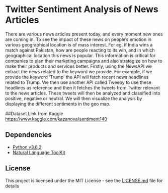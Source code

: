 # Twitter Sentiment Analysis of News Articles
There are various news articles present today, and every moment new ones are coming in. To see the impact of these news on people’s emotion in various geographical location is of mass interest. For eg. if India wins a match against Pakistan, how are people reacting to its win, and in which geographical location this news is popular. This information is critical for companies to plan their marketing campaigns and also strategize on how to make their products and services better. Firstly, using the NewsAPI we extract the news related to the keyword we provide. For example, if we provide the keyword ‘Trump’ the API will fetch recent news headlines related to Trump. We then use another API called Tweepy to use these headlines as reference and then it fetches the tweets from Twitter relevant to the news articles. 
These tweets will then be analyzed and classified into positive, negative or neutral. We will then visualize the analysis by displaying the different sentiments in the geo map.   


##Dataset Link from Kaggle
https://www.kaggle.com/kazanova/sentiment140
 
## Dependencies
- [Python v3.6.2](https://www.python.org/downloads/release/python-370/)
- [Natural Language ToolKit](https://www.nltk.org/)

## License
This project is licensed under the MIT License - see the [LICENSE.md](./LICENSE) file for details
